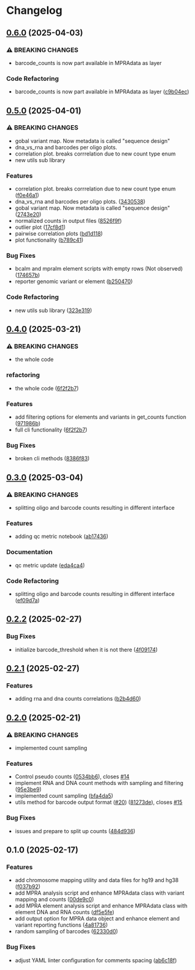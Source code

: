 # Changelog

## [0.6.0](https://github.com/kircherlab/MPRAlib/compare/v0.5.0...v0.6.0) (2025-04-03)


### ⚠ BREAKING CHANGES

* barcode_counts is now part available in MPRAdata as layer

### Code Refactoring

* barcode_counts is now part available in MPRAdata as layer ([c9b04ec](https://github.com/kircherlab/MPRAlib/commit/c9b04ec964ddc726a83afa54bc271657f3c8d6c9))

## [0.5.0](https://github.com/kircherlab/MPRAlib/compare/v0.4.0...v0.5.0) (2025-04-01)


### ⚠ BREAKING CHANGES

* gobal variant map. Now metadata is called "sequence design"
* dna_vs_rna and barcodes per oligo plots.
* correlation plot. breaks corrrelation due to new count type enum
* new utils sub library

### Features

* correlation plot. breaks corrrelation due to new count type enum ([f0e46a1](https://github.com/kircherlab/MPRAlib/commit/f0e46a1a2e0010080dc094a39bd192fbe4e12b90))
* dna_vs_rna and barcodes per oligo plots. ([3430538](https://github.com/kircherlab/MPRAlib/commit/34305388beeb3ef4df93dc11ca7c9677a8212227))
* gobal variant map. Now metadata is called "sequence design" ([2743e20](https://github.com/kircherlab/MPRAlib/commit/2743e20d5c891b480ec1425679af8d3c0300f132))
* normalized counts in output files ([8526f9f](https://github.com/kircherlab/MPRAlib/commit/8526f9f799547d9ef05ed416ceefb39dcea5306a))
* outlier plot ([17cf8d1](https://github.com/kircherlab/MPRAlib/commit/17cf8d1aa2160745d1fa79654babc9dfb13aff78))
* pairwise correlation plots ([bd1d118](https://github.com/kircherlab/MPRAlib/commit/bd1d118f26ee4203233df68243be68c7849a37d8))
* plot functionality ([b789c41](https://github.com/kircherlab/MPRAlib/commit/b789c416403a3bfd5880f6d909126c3924179fd6))


### Bug Fixes

* bcalm and mpralm element scripts with empty rows (Not observed) ([174657b](https://github.com/kircherlab/MPRAlib/commit/174657bc9df864b54da722b6b0f0d2c226794306))
* reporter genomic variant or element ([b250470](https://github.com/kircherlab/MPRAlib/commit/b250470774314ce2474f002edd678de37b38578d))


### Code Refactoring

* new utils sub library ([323e319](https://github.com/kircherlab/MPRAlib/commit/323e31914808dcc89ab849b19e7cc1e71332cc42))

## [0.4.0](https://github.com/kircherlab/MPRAlib/compare/v0.3.0...v0.4.0) (2025-03-21)


### ⚠ BREAKING CHANGES

* the whole code

### refactoring

* the whole code ([6f2f2b7](https://github.com/kircherlab/MPRAlib/commit/6f2f2b75ab3b1c3206527b88c629fa29fd472304))


### Features

* add filtering options for elements and variants in get_counts function ([971986b](https://github.com/kircherlab/MPRAlib/commit/971986b2593a1bf04e4c906a0000696e759a4dd5))
* full cli functionality ([6f2f2b7](https://github.com/kircherlab/MPRAlib/commit/6f2f2b75ab3b1c3206527b88c629fa29fd472304))


### Bug Fixes

* broken cli methods ([8386f83](https://github.com/kircherlab/MPRAlib/commit/8386f83fc1a9189ef9c6eb5c16343dac3ed4589c))

## [0.3.0](https://github.com/kircherlab/MPRAlib/compare/v0.2.2...v0.3.0) (2025-03-04)


### ⚠ BREAKING CHANGES

* splitting oligo and barcode counts resulting in different interface

### Features

* adding qc metric notebook ([ab17436](https://github.com/kircherlab/MPRAlib/commit/ab17436634d4b4ea83a788d3583531db96cd562f))


### Documentation

* qc metric update ([eda4ca4](https://github.com/kircherlab/MPRAlib/commit/eda4ca477ec8cc24dc88e9e7229ce9c19ca3e24f))


### Code Refactoring

* splitting oligo and barcode counts resulting in different interface ([ef09d7a](https://github.com/kircherlab/MPRAlib/commit/ef09d7a15a002748b09e771a0230fe56ab33dc7f))

## [0.2.2](https://github.com/kircherlab/MPRAlib/compare/v0.2.1...v0.2.2) (2025-02-27)


### Bug Fixes

* initialize barcode_threshold when it is not there ([4f09174](https://github.com/kircherlab/MPRAlib/commit/4f09174260cb349c5e4b89eb2c36f7b15c01ad13))

## [0.2.1](https://github.com/kircherlab/MPRAlib/compare/v0.2.0...v0.2.1) (2025-02-27)


### Features

* adding rna and dna counts correlations ([b2b4d60](https://github.com/kircherlab/MPRAlib/commit/b2b4d60258f179a68e77b90961abf85dc4b89b6b))

## [0.2.0](https://github.com/kircherlab/MPRAlib/compare/v0.1.0...v0.2.0) (2025-02-21)


### ⚠ BREAKING CHANGES

* implemented count sampling

### Features

* Control pseudo counts ([0534bb6](https://github.com/kircherlab/MPRAlib/commit/0534bb663e47e9ff77a5945340791144ad24eea5)), closes [#14](https://github.com/kircherlab/MPRAlib/issues/14)
* implement RNA and DNA count methods with sampling and filtering ([95e3be9](https://github.com/kircherlab/MPRAlib/commit/95e3be92b98677e571760c4c8efc807a4227610e))
* implemented count sampling ([bfa4da5](https://github.com/kircherlab/MPRAlib/commit/bfa4da55a73e19b069b1e44d9141b2f393e3114b))
* utils method for barcode output format ([#20](https://github.com/kircherlab/MPRAlib/issues/20)) ([81273de](https://github.com/kircherlab/MPRAlib/commit/81273de2335bc26c2b4c7fdaf1c1c6039970a726)), closes [#15](https://github.com/kircherlab/MPRAlib/issues/15)


### Bug Fixes

* issues and prepare to split up counts ([484d936](https://github.com/kircherlab/MPRAlib/commit/484d9367c723ad5004f9cb3dd59039461556d988))

## 0.1.0 (2025-02-17)


### Features

* add chromosome mapping utility and data files for hg19 and hg38 ([f037b92](https://github.com/kircherlab/MPRAlib/commit/f037b9257e5cd91d3197c21bb48035ec0fc1df9f))
* add MPRA analysis script and enhance MPRAdata class with variant mapping and counts ([00de9c0](https://github.com/kircherlab/MPRAlib/commit/00de9c0f4fca86abac764705806c1028f64bfd7f))
* add MPRA element analysis script and enhance MPRAdata class with element DNA and RNA counts ([df5e5fe](https://github.com/kircherlab/MPRAlib/commit/df5e5feaff1076fe2d88bce46a7f56cf3fc5cad3))
* add output option for MPRA data object and enhance element and variant reporting functions ([4a81736](https://github.com/kircherlab/MPRAlib/commit/4a81736157da9ca13af624d184f582b1bb2b810e))
* random sampling of barcodes ([62330d0](https://github.com/kircherlab/MPRAlib/commit/62330d04624384084ccd741deee3c78bba5628aa))


### Bug Fixes

* adjust YAML linter configuration for comments spacing ([ab6c18f](https://github.com/kircherlab/MPRAlib/commit/ab6c18f4c55fa876864b1d9f3d9f66f36ee65171))
